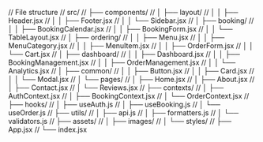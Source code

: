 // File structure
// src/
// ├── components/
// │   ├── layout/
// │   │   ├── Header.jsx
// │   │   ├── Footer.jsx
// │   │   └── Sidebar.jsx
// │   ├── booking/
// │   │   ├── BookingCalendar.jsx
// │   │   ├── BookingForm.jsx
// │   │   └── TableLayout.jsx
// │   ├── ordering/
// │   │   ├── Menu.jsx
// │   │   ├── MenuCategory.jsx
// │   │   ├── MenuItem.jsx
// │   │   ├── OrderForm.jsx
// │   │   └── Cart.jsx
// │   ├── dashboard/
// │   │   ├── Dashboard.jsx
// │   │   ├── BookingManagement.jsx
// │   │   ├── OrderManagement.jsx
// │   │   └── Analytics.jsx
// │   ├── common/
// │   │   ├── Button.jsx
// │   │   ├── Card.jsx
// │   │   └── Modal.jsx
// │   └── pages/
// │       ├── Home.jsx
// │       ├── About.jsx
// │       ├── Contact.jsx
// │       └── Reviews.jsx
// ├── contexts/
// │   ├── AuthContext.jsx
// │   ├── BookingContext.jsx
// │   └── OrderContext.jsx
// ├── hooks/
// │   ├── useAuth.js
// │   ├── useBooking.js
// │   └── useOrder.js
// ├── utils/
// │   ├── api.js
// │   ├── formatters.js
// │   └── validators.js
// ├── assets/
// │   ├── images/
// │   └── styles/
// ├── App.jsx
// └── index.jsx